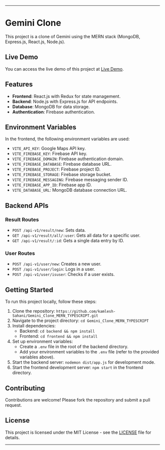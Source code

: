 
---

# Gemini Clone

This project is a clone of Gemini using the MERN stack (MongoDB, Express.js, React.js, Node.js).

## Live Demo

You can access the live demo of this project at [Live Demo](https://gemini-clone-weld.vercel.app/).

## Features

- **Frontend**: React.js with Redux for state management.
- **Backend**: Node.js with Express.js for API endpoints.
- **Database**: MongoDB for data storage.
- **Authentication**: Firebase authentication.

## Environment Variables

In the frontend, the following environment variables are used:

- `VITE_API_KEY`: Google Maps API key.
- `VITE_FIREBASE_KEY`: Firebase API key.
- `VITE_FIREBASE_DOMAIN`: Firebase authentication domain.
- `VITE_FIREBASE_DATABASE`: Firebase database URL.
- `VITE_FIREBASE_PROJECT`: Firebase project ID.
- `VITE_FIREBASE_STORAGE`: Firebase storage bucket.
- `VITE_FIREBASE_MESSAGING`: Firebase messaging sender ID.
- `VITE_FIREBASE_APP_ID`: Firebase app ID.
- `VITE_DATABASE_URL`: MongoDB database connection URL.

## Backend APIs

### Result Routes

- `POST /api-v1/result/new`: Sets data.
- `GET /api-v1/result/all/:user`: Gets all data for a specific user.
- `GET /api-v1/result/:id`: Gets a single data entry by ID.

### User Routes

- `POST /api-v1/user/new`: Creates a new user.
- `POST /api-v1/user/login`: Logs in a user.
- `POST /api-v1/user/isuser`: Checks if a user exists.

## Getting Started

To run this project locally, follow these steps:

1. Clone the repository: `https://github.com/kamlesh-Sahani/Gemini_Clone_MERN_TYPESCRIPT.git`
2. Navigate to the project directory: `cd Gemini_Clone_MERN_TYPESCRIPT`
3. Install dependencies:
   - Backend: `cd backend && npm install`
   - Frontend: `cd frontend && npm install`
4. Set up environment variables:
   - Create a `.env` file in the root of the backend directory.
   - Add your environment variables to the `.env` file (refer to the provided variables above).
5. Start the backend server: `nodemon dist/app.js`  for development mode.
6. Start the frontend development server: `npm start` in the frontend directory.

## Contributing

Contributions are welcome! Please fork the repository and submit a pull request.

## License

This project is licensed under the MIT License - see the [LICENSE](LICENSE) file for details.

---
